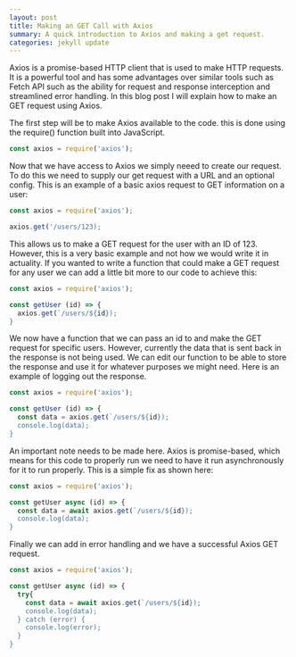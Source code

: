 ```yaml
---
layout: post
title: Making an GET Call with Axios
summary: A quick introduction to Axios and making a get request.
categories: jekyll update
---
```


Axios is a promise-based HTTP client that is used to make HTTP requests. It is a powerful tool and has some advantages over similar tools such as Fetch API such as the ability for request and response interception and streamlined error handling. In this blog post I will explain how to make an GET request using Axios.

The first step will be to make Axios available to the code. this is done using the require() function built into JavaScript.
```javascript
const axios = require('axios');
```

Now that we have access to Axios we simply neeed to create our request. To do this we need to supply our get request with a URL and an optional config. This is an example of a basic axios request to GET information on a user:
```javascript
const axios = require('axios');

axios.get('/users/123);
```

This allows us to make a GET request for the user with an ID of 123. However, this is a very basic example and not how we would write it in actuality. If you wanted to write a function that could make a GET request for any user we can add a little bit more to our code to achieve this:
```javascript
const axios = require('axios');

const getUser (id) => {
  axios.get(`/users/${id});
}
```

We now have a function that we can pass an id to and make the GET request for specific users. However, currently the data that is sent back in the response is not being used. We can edit our function to be able to store the response and use it for whatever purposes we might need. Here is an example of logging out the response.
```javascript
const axios = require('axios');

const getUser (id) => {
  const data = axios.get(`/users/${id});
  console.log(data);
}
```
An important note needs to be made here. Axios is promise-based, which means for this code to properly run we need to have it run asynchronously for it to run properly. This is a simple fix as shown here:
```javascript
const axios = require('axios');

const getUser async (id) => {
  const data = await axios.get(`/users/${id});
  console.log(data);
}
```
Finally we can add in error handling and we have a successful Axios GET request.
```javascript
const axios = require('axios');

const getUser async (id) => {
  try{
    const data = await axios.get(`/users/${id});
    console.log(data);
  } catch (error) {
    console.log(error);
  }
}
```
